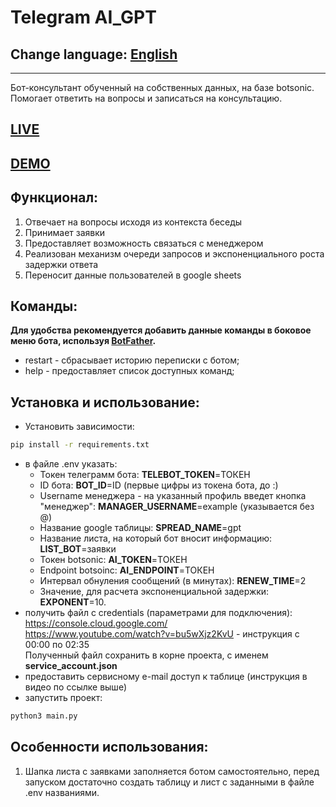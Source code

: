 # Telegram AI_GPT
## Change language: [English](README.en.md)
***
Бот-консультант обученный на собственных данных, на базе botsonic. Помогает ответить на вопросы и записаться на консультацию.
## [LIVE](https://t.me/Inside_company_Bot)
## [DEMO](README.demo.md)
## Функционал:
1. Отвечает на вопросы исходя из контекста беседы
2. Принимает заявки
3. Предоставляет возможность связаться с менеджером
4. Реализован механизм очереди запросов и экспоненциального роста задержки ответа
5. Переносит данные пользователей в google sheets
## Команды:
**Для удобства рекомендуется добавить данные команды в боковое меню бота, используя [BotFather](https://t.me/BotFather).**
- restart - сбрасывает историю переписки с ботом;
- help - предоставляет список доступных команд;

## Установка и использование:
- Установить зависимости:
```sh
pip install -r requirements.txt
```
- в файле .env указать:
  - Токен телеграмм бота: **TELEBOT_TOKEN**=ТОКЕН
  - ID бота: **BOT_ID**=ID (первые цифры из токена бота, до :)
  - Username менеджера - на указанный профиль введет кнопка "менеджер": **MANAGER_USERNAME**=example (указывается без @)
  - Название google таблицы: **SPREAD_NAME**=gpt
  - Название листа, на который бот вносит информацию: **LIST_BOT**=заявки
  - Токен botsonic: **AI_TOKEN**=ТОКЕН
  - Endpoint botsoinc: **AI_ENDPOINT**=ТОКЕН
  - Интервал обнуления сообщений (в минутах): **RENEW_TIME**=2
  - Значение, для расчета экспоненциальной задержки: **EXPONENT**=10.
- получить файл c credentials (параметрами для подключения):\
https://console.cloud.google.com/ \
https://www.youtube.com/watch?v=bu5wXjz2KvU - инструкция с 00:00 по 02:35\
Полученный файл сохранить в корне проекта, с именем **service_account.json**
- предоставить сервисному e-mail доступ к таблице (инструкция в видео по ссылке выше)
- запустить проект:
```sh
python3 main.py
```

## Особенности использования: 
1. Шапка листа с заявками заполняется ботом самостоятельно, перед запуском достаточно создать таблицу и лист с заданными в файле .env названиями.